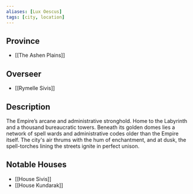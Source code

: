 ```yaml
---
aliases: [Lux Oescus]
tags: [city, location]
---
```


## Province
- [[The Ashen Plains]]

## Overseer
- [[Rymelle Sivis]]

## Description
The Empire’s arcane and administrative stronghold. Home to the Labyrinth and a thousand bureaucratic towers. Beneath its golden domes lies a network of spell wards and administrative codes older than the Empire itself. The city's air thrums with the hum of enchantment, and at dusk, the spell-torches lining the streets ignite in perfect unison.

## Notable Houses
- [[House Sivis]]
- [[House Kundarak]]
